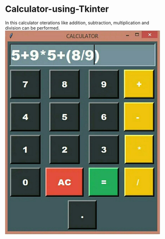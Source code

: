 # Calculator-using-Tkinter
In this calculator oterations like addition, subtraction, multiplication and division can be performed.
![](Calculator.jpg)
